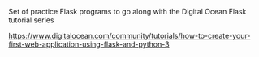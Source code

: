 Set of practice Flask programs to go along with the Digital Ocean Flask tutorial series

https://www.digitalocean.com/community/tutorials/how-to-create-your-first-web-application-using-flask-and-python-3